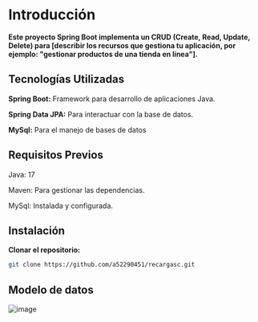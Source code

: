 # Introducción

**Este proyecto Spring Boot implementa un CRUD (Create, Read, Update, Delete) para [describir los recursos que gestiona tu aplicación, por ejemplo: "gestionar productos de una tienda en línea"].**

## Tecnologías Utilizadas

**Spring Boot:** Framework para desarrollo de aplicaciones Java.

**Spring Data JPA:** Para interactuar con la base de datos.

**MySql:** Para el manejo de bases de datos

## Requisitos Previos
Java: 17

Maven: Para gestionar las dependencias.

MySql: Instalada y configurada.

## Instalación

**Clonar el repositorio:**

```bash
git clone https://github.com/a52290451/recargasc.git
```

## Modelo de datos

![image](https://github.com/user-attachments/assets/4adb9aee-0699-4de9-95f2-81fe06c91823)

